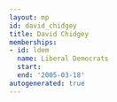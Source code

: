 ```yaml
---
layout: mp
id: david_chidgey
title: David Chidgey
memberships:
- id: ldem
  name: Liberal Democrats
  start: 
  end: '2005-03-18'
autogenerated: true
---
```

